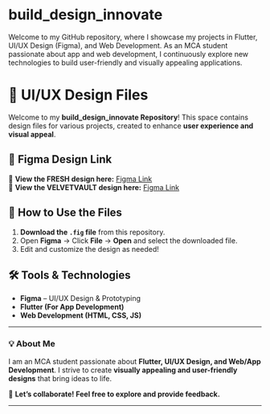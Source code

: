 # build_design_innovate
Welcome to my GitHub repository, where I showcase my projects in Flutter, UI/UX Design (Figma), and Web Development. As an MCA student passionate about app and web development, I continuously explore new technologies to build user-friendly and visually appealing applications.
# 🎨 UI/UX Design Files  

Welcome to my **build_design_innovate Repository**! This space contains design files for various projects, created to enhance **user experience and visual appeal**.  

## 🔗 Figma Design Link  
🔗 **View the FRESH design here:** [Figma  Link](https://www.figma.com/design/mpVTFmifF4claoCRy98923/FRESH?node-id=0-1&t=cM3h7JxctVpqz2A0-1)  
🔗 **View the VELVETVAULT design here:** [Figma  Link](https://www.figma.com/design/W5lxeIQrAsa8cdpoQam2Ak/velvetvault?node-id=0-1&t=SdnrtMc0qQ61zJoE-1)

## 📂 How to Use the Files  
1. **Download the `.fig` file** from this repository.  
2. Open **Figma** → Click **File** → **Open** and select the downloaded file.  
3. Edit and customize the design as needed!  

## 🛠 Tools & Technologies  
- **Figma** – UI/UX Design & Prototyping  
- **Flutter (For App Development)**  
- **Web Development (HTML, CSS, JS)**  

---

### 💡 **About Me**  
I am an MCA student passionate about **Flutter, UI/UX Design, and Web/App Development**. I strive to create **visually appealing and user-friendly designs** that bring ideas to life.  

🚀 **Let’s collaborate! Feel free to explore and provide feedback.**  

---


